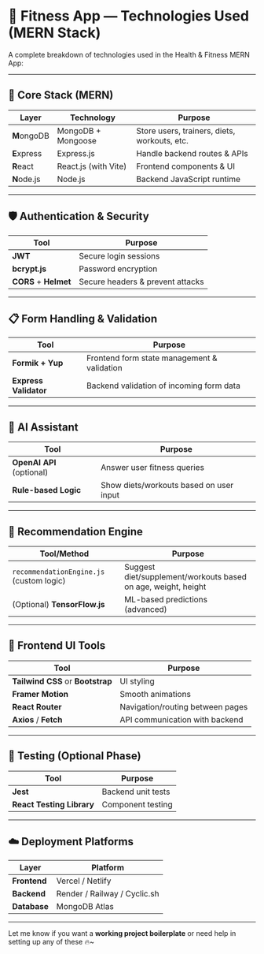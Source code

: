 # 🧰 Fitness App — Technologies Used (MERN Stack)

A complete breakdown of technologies used in the Health & Fitness MERN App:

---

## 🚀 Core Stack (MERN)

| Layer       | Technology         | Purpose |
|-------------|--------------------|---------|
| **M**ongoDB | MongoDB + Mongoose | Store users, trainers, diets, workouts, etc. |
| **E**xpress | Express.js         | Handle backend routes & APIs |
| **R**eact   | React.js (with Vite) | Frontend components & UI |
| **N**ode.js | Node.js            | Backend JavaScript runtime |

---

## 🛡️ Authentication & Security

| Tool        | Purpose |
|-------------|---------|
| **JWT**     | Secure login sessions |
| **bcrypt.js** | Password encryption |
| **CORS** + **Helmet** | Secure headers & prevent attacks |

---

## 📋 Form Handling & Validation

| Tool             | Purpose |
|------------------|---------|
| **Formik + Yup** | Frontend form state management & validation |
| **Express Validator** | Backend validation of incoming form data |

---

## 🤖 AI Assistant

| Tool            | Purpose |
|------------------|---------|
| **OpenAI API** (optional) | Answer user fitness queries |
| **Rule-based Logic** | Show diets/workouts based on user input |

---

## 🧠 Recommendation Engine

| Tool/Method | Purpose |
|-------------|---------|
| `recommendationEngine.js` (custom logic) | Suggest diet/supplement/workouts based on age, weight, height |
| (Optional) **TensorFlow.js** | ML-based predictions (advanced) |

---

## 🎨 Frontend UI Tools

| Tool              | Purpose |
|-------------------|---------|
| **Tailwind CSS** or **Bootstrap** | UI styling |
| **Framer Motion** | Smooth animations |
| **React Router**  | Navigation/routing between pages |
| **Axios** / **Fetch** | API communication with backend |

---

## 🧪 Testing (Optional Phase)

| Tool                   | Purpose |
|------------------------|---------|
| **Jest**               | Backend unit tests |
| **React Testing Library** | Component testing |

---

## ☁️ Deployment Platforms

| Layer      | Platform |
|------------|----------|
| **Frontend** | Vercel / Netlify |
| **Backend**  | Render / Railway / Cyclic.sh |
| **Database** | MongoDB Atlas |

---

Let me know if you want a **working project boilerplate** or need help in setting up any of these 🔥~
